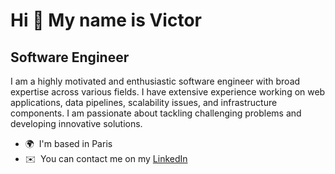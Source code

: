 Hi 👋 My name is Victor
==============================================================================================================================

Software Engineer
-----------------

I am a highly motivated and enthusiastic software engineer with broad expertise across various fields. I have extensive experience working on web applications, data pipelines, scalability issues, and infrastructure components. I am passionate about tackling challenging problems and developing innovative solutions.

* 🌍  I'm based in Paris
* ✉️  You can contact me on my [LinkedIn](https://www.linkedin.com/in/victor-monginet/)

